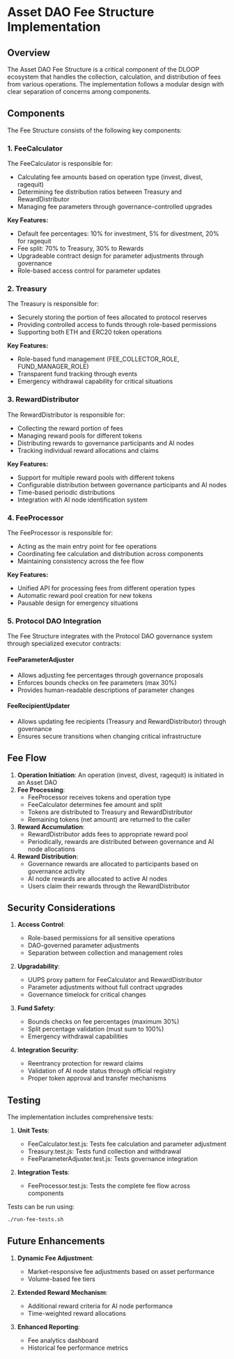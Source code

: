 # Asset DAO Fee Structure Implementation

## Overview

The Asset DAO Fee Structure is a critical component of the DLOOP ecosystem that handles the collection, calculation, and distribution of fees from various operations. The implementation follows a modular design with clear separation of concerns among components.

## Components

The Fee Structure consists of the following key components:

### 1. FeeCalculator

The FeeCalculator is responsible for:
- Calculating fee amounts based on operation type (invest, divest, ragequit)
- Determining fee distribution ratios between Treasury and RewardDistributor
- Managing fee parameters through governance-controlled upgrades

**Key Features:**
- Default fee percentages: 10% for investment, 5% for divestment, 20% for ragequit
- Fee split: 70% to Treasury, 30% to Rewards
- Upgradeable contract design for parameter adjustments through governance
- Role-based access control for parameter updates

### 2. Treasury

The Treasury is responsible for:
- Securely storing the portion of fees allocated to protocol reserves
- Providing controlled access to funds through role-based permissions
- Supporting both ETH and ERC20 token operations

**Key Features:**
- Role-based fund management (FEE_COLLECTOR_ROLE, FUND_MANAGER_ROLE)
- Transparent fund tracking through events
- Emergency withdrawal capability for critical situations

### 3. RewardDistributor

The RewardDistributor is responsible for:
- Collecting the reward portion of fees
- Managing reward pools for different tokens
- Distributing rewards to governance participants and AI nodes
- Tracking individual reward allocations and claims

**Key Features:**
- Support for multiple reward pools with different tokens
- Configurable distribution between governance participants and AI nodes
- Time-based periodic distributions
- Integration with AI node identification system

### 4. FeeProcessor

The FeeProcessor is responsible for:
- Acting as the main entry point for fee operations
- Coordinating fee calculation and distribution across components
- Maintaining consistency across the fee flow

**Key Features:**
- Unified API for processing fees from different operation types
- Automatic reward pool creation for new tokens
- Pausable design for emergency situations

### 5. Protocol DAO Integration

The Fee Structure integrates with the Protocol DAO governance system through specialized executor contracts:

#### FeeParameterAdjuster

- Allows adjusting fee percentages through governance proposals
- Enforces bounds checks on fee parameters (max 30%)
- Provides human-readable descriptions of parameter changes

#### FeeRecipientUpdater

- Allows updating fee recipients (Treasury and RewardDistributor) through governance
- Ensures secure transitions when changing critical infrastructure

## Fee Flow

1. **Operation Initiation**: An operation (invest, divest, ragequit) is initiated in an Asset DAO
2. **Fee Processing**:
   - FeeProcessor receives tokens and operation type
   - FeeCalculator determines fee amount and split
   - Tokens are distributed to Treasury and RewardDistributor
   - Remaining tokens (net amount) are returned to the caller
3. **Reward Accumulation**:
   - RewardDistributor adds fees to appropriate reward pool
   - Periodically, rewards are distributed between governance and AI node allocations
4. **Reward Distribution**:
   - Governance rewards are allocated to participants based on governance activity
   - AI node rewards are allocated to active AI nodes
   - Users claim their rewards through the RewardDistributor

## Security Considerations

1. **Access Control**:
   - Role-based permissions for all sensitive operations
   - DAO-governed parameter adjustments
   - Separation between collection and management roles

2. **Upgradability**:
   - UUPS proxy pattern for FeeCalculator and RewardDistributor
   - Parameter adjustments without full contract upgrades
   - Governance timelock for critical changes

3. **Fund Safety**:
   - Bounds checks on fee percentages (maximum 30%)
   - Split percentage validation (must sum to 100%)
   - Emergency withdrawal capabilities

4. **Integration Security**:
   - Reentrancy protection for reward claims
   - Validation of AI node status through official registry
   - Proper token approval and transfer mechanisms

## Testing

The implementation includes comprehensive tests:

1. **Unit Tests**:
   - FeeCalculator.test.js: Tests fee calculation and parameter adjustment
   - Treasury.test.js: Tests fund collection and withdrawal
   - FeeParameterAdjuster.test.js: Tests governance integration

2. **Integration Tests**:
   - FeeProcessor.test.js: Tests the complete fee flow across components

Tests can be run using:

```bash
./run-fee-tests.sh
```

## Future Enhancements

1. **Dynamic Fee Adjustment**:
   - Market-responsive fee adjustments based on asset performance
   - Volume-based fee tiers

2. **Extended Reward Mechanism**:
   - Additional reward criteria for AI node performance
   - Time-weighted reward allocations

3. **Enhanced Reporting**:
   - Fee analytics dashboard
   - Historical fee performance metrics